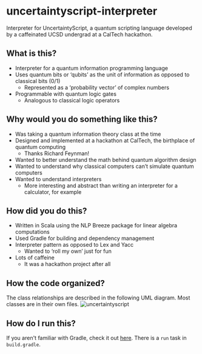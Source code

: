 # uncertaintyscript-interpreter
Interpreter for UncertaintyScript, a quantum scripting language developed by a caffeinated UCSD undergrad at a CalTech hackathon. 

## What is this? 
* Interpreter for a quantum information programming language
* Uses quantum bits or ‘qubits’ as the unit of information as opposed to classical bits (0/1)
  * Represented as a ‘probability vector’ of complex numbers
* Programmable with quantum logic gates
  * Analogous to classical logic operators

## Why would you do something like this?
* Was taking a quantum information theory class at the time
* Designed and implemented at a hackathon at CalTech, the birthplace of quantum computing
  * Thanks Richard Feynman!
* Wanted to better understand the math behind quantum algorithm design
* Wanted to understand why classical computers can’t simulate quantum computers
* Wanted to understand interpreters
  * More interesting and abstract than writing an interpreter for a calculator, for example


## How did you do this? 
* Written in Scala using the NLP Breeze package for linear algebra computations
* Used Gradle for building and dependency management
* Interpreter pattern as opposed to Lex and Yacc
  * Wanted to ‘roll my own’ just for fun
* Lots of caffeine 
  * It was a hackathon project after all

## How the code organized?
The class relationships are described in the following UML diagram. Most classes are in their own files. 
![uncertaintyscript](https://github.com/nick11roberts/uncertaintyscript-interpreter/blob/master/uncertaintyscript%20(1).png)

## How do I run this?
If you aren't familiar with Gradle, check it out [here](https://gradle.org/). There is a `run` task in `build.gradle`.
